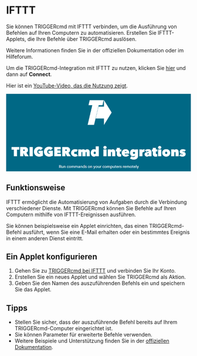 # IFTTT

Sie können TRIGGERcmd mit IFTTT verbinden, um die Ausführung von Befehlen auf Ihren Computern zu automatisieren. Erstellen Sie IFTTT-Applets, die Ihre Befehle über TRIGGERcmd auslösen.

Weitere Informationen finden Sie in der offiziellen Dokumentation oder im Hilfeforum.

Um die TRIGGERcmd-Integration mit IFTTT zu nutzen, klicken Sie [hier](https://ifttt.com/trigger_cmd) und dann auf **Connect**.

Hier ist ein [YouTube-Video, das die Nutzung zeigt](https://youtu.be/NO6OASpij1c).

![TRIGGERcmd bei IFTTT](images/ifttt-integration.png)

## Funktionsweise

IFTTT ermöglicht die Automatisierung von Aufgaben durch die Verbindung verschiedener Dienste. Mit TRIGGERcmd können Sie Befehle auf Ihren Computern mithilfe von IFTTT-Ereignissen ausführen.

Sie können beispielsweise ein Applet einrichten, das einen TRIGGERcmd-Befehl ausführt, wenn Sie eine E-Mail erhalten oder ein bestimmtes Ereignis in einem anderen Dienst eintritt.

## Ein Applet konfigurieren

1. Gehen Sie zu [TRIGGERcmd bei IFTTT](https://ifttt.com/trigger_cmd) und verbinden Sie Ihr Konto.
2. Erstellen Sie ein neues Applet und wählen Sie TRIGGERcmd als Aktion.
3. Geben Sie den Namen des auszuführenden Befehls ein und speichern Sie das Applet.

## Tipps

* Stellen Sie sicher, dass der auszuführende Befehl bereits auf Ihrem TRIGGERcmd-Computer eingerichtet ist.
* Sie können Parameter für erweiterte Befehle verwenden.
* Weitere Beispiele und Unterstützung finden Sie in der [offiziellen Dokumentation](https://www.triggercmd.com).

